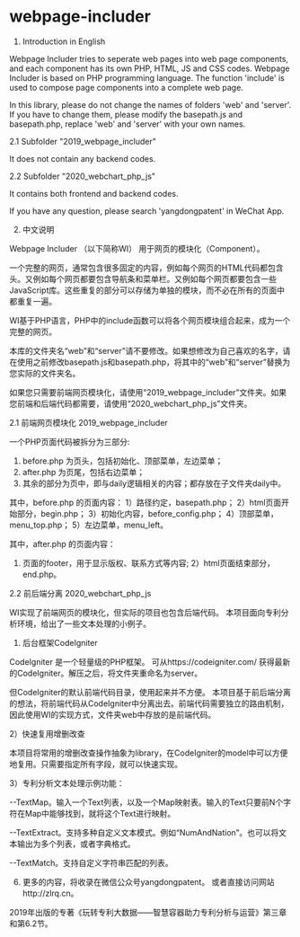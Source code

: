 # webpage-includer

1. Introduction in English 

Webpage Includer tries to seperate web pages into web page components, and each component has its own PHP, HTML, JS and CSS codes. Webpage Includer is based on PHP programming language. The function 'include' is used to compose page components into a complete web page. 

In this library, please do not change the names of folders 'web' and 'server'. If you have to change them, please modify the basepath.js and basepath.php, replace 'web' and 'server' with your own names.


2.1 Subfolder "2019_webpage_includer"

It does not contain any backend codes.

2.2 Subfolder "2020_webchart_php_js"

It contains both frontend and backend codes.


If you have any question, please search 'yangdongpatent' in WeChat App. 


2. 中文说明

Webpage Includer （以下简称WI） 用于网页的模块化（Component）。 

一个完整的网页，通常包含很多固定的内容，例如每个网页的HTML代码都包含<head>头。又例如每个网页都要包含导航条和菜单栏。又例如每个网页都要包含一些JavaScript库。这些重复的部分可以存储为单独的模块，而不必在所有的页面中都重复一遍。

WI基于PHP语言，PHP中的include函数可以将各个网页模块组合起来，成为一个完整的网页。

本库的文件夹名“web”和“server”请不要修改。如果想修改为自己喜欢的名字，请在使用之前修改basepath.js和basepath.php，将其中的“web”和“server”替换为您实际的文件夹名。

如果您只需要前端网页模块化，请使用“2019_webpage_includer”文件夹。如果您前端和后端代码都需要，请使用“2020_webchart_php_js”文件夹。

2.1 前端网页模块化 2019_webpage_includer

一个PHP页面代码被拆分为三部分:
1) before.php 为页头，包括初始化、顶部菜单，左边菜单；
2) after.php 为页尾，包括右边菜单；
3) 其余的部分为页中，即与daily逻辑相关的内容；都存放在子文件夹daily中。

其中，before.php 的页面内容：
1）路径约定，basepath.php；
2）html页面开始部分，begin.php；
3）初始化内容，before_config.php；
4）顶部菜单，menu_top.php；
5）左边菜单，menu_left。

其中，after.php 的页面内容：
1) 页面的footer，用于显示版权、联系方式等内容;
2）html页面结束部分，end.php。

2.2 前后端分离 2020_webchart_php_js

WI实现了前端网页的模块化，但实际的项目也包含后端代码。 本项目面向专利分析环境，给出了一些文本处理的小例子。

1) 后台框架CodeIgniter

CodeIgniter 是一个轻量级的PHP框架。 可从https://codeigniter.com/ 获得最新的CodeIgniter。解压之后，将文件夹重命名为server。

但CodeIgniter的默认前端代码目录，使用起来并不方便。 本项目基于前后端分离的想法，将前端代码从CodeIgniter中分离出去。前端代码需要独立的路由机制，因此使用WI的实现方式，文件夹web中存放的是前端代码。

2）快速复用增删改查

本项目将常用的增删改查操作抽象为library，在CodeIgniter的model中可以方便地复用。只需要指定所有字段，就可以快速实现。

3）专利分析文本处理示例功能： 

--TextMap。输入一个Text列表，以及一个Map映射表。输入的Text只要前N个字符在Map中能够找到，就将这个Text进行映射。

--TextExtract。支持多种自定义文本模式。例如“NumAndNation”。也可以将文本输出为多个列表，或者字典格式。

--TextMatch。支持自定义字符串匹配的列表。

6. 更多的内容，将收录在微信公众号yangdongpatent。 或者直接访问网站http://zlrq.cn。

2019年出版的专著《玩转专利大数据——智慧容器助力专利分析与运营》第三章和第6.2节。